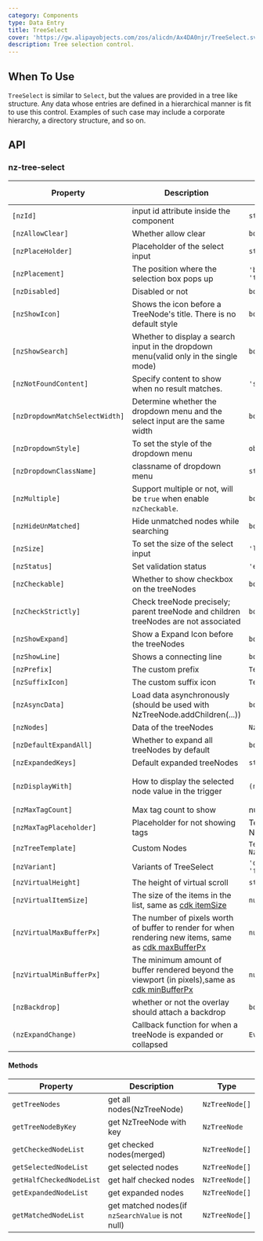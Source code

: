 ```yaml
---
category: Components
type: Data Entry
title: TreeSelect
cover: 'https://gw.alipayobjects.com/zos/alicdn/Ax4DA0njr/TreeSelect.svg'
description: Tree selection control.
---
```


## When To Use

`TreeSelect` is similar to `Select`, but the values are provided in a tree like structure.
Any data whose entries are defined in a hierarchical manner is fit to use this control. Examples of such case may include a corporate hierarchy, a directory structure, and so on.

## API

### nz-tree-select

| Property                       | Description                                                                                                                                           | Type                                                       | Default                            | Global Config |
| ------------------------------ | ----------------------------------------------------------------------------------------------------------------------------------------------------- | ---------------------------------------------------------- | ---------------------------------- | ------------- |
| `[nzId]`                       | input id attribute inside the component                                                                                                               | `string`                                                   | -                                  |
| `[nzAllowClear]`               | Whether allow clear                                                                                                                                   | `boolean`                                                  | `false`                            |
| `[nzPlaceHolder]`              | Placeholder of the select input                                                                                                                       | `string`                                                   | -                                  |
| `[nzPlacement]`                | The position where the selection box pops up                                                                                                          | `'bottomLeft' \| 'bottomRight' \| 'topLeft' \| 'topRight'` | `'bottomLeft'`                     |
| `[nzDisabled]`                 | Disabled or not                                                                                                                                       | `boolean`                                                  | `false`                            |
| `[nzShowIcon]`                 | Shows the icon before a TreeNode's title. There is no default style                                                                                   | `boolean`                                                  | `false`                            |
| `[nzShowSearch]`               | Whether to display a search input in the dropdown menu(valid only in the single mode)                                                                 | `boolean`                                                  | `false`                            | ✅            |
| `[nzNotFoundContent]`          | Specify content to show when no result matches.                                                                                                       | `'string' \| 'TemplateRef<void>'`                          | -                                  |
| `[nzDropdownMatchSelectWidth]` | Determine whether the dropdown menu and the select input are the same width                                                                           | `boolean`                                                  | `true`                             | ✅            |
| `[nzDropdownStyle]`            | To set the style of the dropdown menu                                                                                                                 | `object`                                                   | -                                  |
| `[nzDropdownClassName]`        | classname of dropdown menu                                                                                                                            | `string`                                                   | -                                  |
| `[nzMultiple]`                 | Support multiple or not, will be `true` when enable `nzCheckable`.                                                                                    | `boolean`                                                  | `false`                            |
| `[nzHideUnMatched]`            | Hide unmatched nodes while searching                                                                                                                  | `boolean`                                                  | `false`                            | ✅            |
| `[nzSize]`                     | To set the size of the select input                                                                                                                   | `'large' \| 'small' \| 'default'`                          | `'default'`                        | ✅            |
| `[nzStatus]`                   | Set validation status                                                                                                                                 | `'error' \| 'warning'`                                     | -                                  |               |
| `[nzCheckable]`                | Whether to show checkbox on the treeNodes                                                                                                             | `boolean`                                                  | `false`                            |
| `[nzCheckStrictly]`            | Check treeNode precisely; parent treeNode and children treeNodes are not associated                                                                   | `boolean`                                                  | `false`                            |
| `[nzShowExpand]`               | Show a Expand Icon before the treeNodes                                                                                                               | `boolean`                                                  | `true`                             |               |
| `[nzShowLine]`                 | Shows a connecting line                                                                                                                               | `boolean`                                                  | `false`                            |               |
| `[nzPrefix]`                   | The custom prefix                                                                                                                                     | `TemplateRef<any> \| string`                               | -                                  |               |
| `[nzSuffixIcon]`               | The custom suffix icon                                                                                                                                | `TemplateRef<any> \| string`                               | -                                  |               |
| `[nzAsyncData]`                | Load data asynchronously (should be used with NzTreeNode.addChildren(...))                                                                            | `boolean`                                                  | `false`                            |
| `[nzNodes]`                    | Data of the treeNodes                                                                                                                                 | `NzTreeNodeOptions[]`                                      | `[]`                               |
| `[nzDefaultExpandAll]`         | Whether to expand all treeNodes by default                                                                                                            | `boolean`                                                  | `false`                            |
| `[nzExpandedKeys]`             | Default expanded treeNodes                                                                                                                            | `string[]`                                                 | -                                  |
| `[nzDisplayWith]`              | How to display the selected node value in the trigger                                                                                                 | `(node: NzTreeNode) => string`                             | `(node: NzTreeNode) => node.title` |
| `[nzMaxTagCount]`              | Max tag count to show                                                                                                                                 | number                                                     | -                                  |
| `[nzMaxTagPlaceholder]`        | Placeholder for not showing tags                                                                                                                      | TemplateRef<{ $implicit: NzTreeNode[] }>                   | -                                  |
| `[nzTreeTemplate]`             | Custom Nodes                                                                                                                                          | `TemplateRef<{ $implicit: NzTreeNode }>`                   | -                                  |
| `[nzVariant]`                  | Variants of TreeSelect                                                                                                                                | `'outlined' \| 'borderless' \| 'filled' \| 'underlined'`   | `'outlined'`                       | ✅            |
| `[nzVirtualHeight]`            | The height of virtual scroll                                                                                                                          | `string`                                                   | `-`                                |
| `[nzVirtualItemSize]`          | The size of the items in the list, same as [cdk itemSize](https://material.angular.io/cdk/scrolling/api)                                              | `number`                                                   | `28`                               |
| `[nzVirtualMaxBufferPx]`       | The number of pixels worth of buffer to render for when rendering new items, same as [cdk maxBufferPx](https://material.angular.io/cdk/scrolling/api) | `number`                                                   | `500`                              |
| `[nzVirtualMinBufferPx]`       | The minimum amount of buffer rendered beyond the viewport (in pixels),same as [cdk minBufferPx](https://material.angular.io/cdk/scrolling/api)        | `number`                                                   | `28`                               |
| `[nzBackdrop]`                 | whether or not the overlay should attach a backdrop                                                                                                   | `boolean`                                                  | `false`                            |
| `(nzExpandChange)`             | Callback function for when a treeNode is expanded or collapsed                                                                                        | `EventEmitter<NzFormatEmitEvent>`                          | -                                  |

#### Methods

| Property                 | Description                                       | Type           |
| ------------------------ | ------------------------------------------------- | -------------- |
| `getTreeNodes`           | get all nodes(NzTreeNode)                         | `NzTreeNode[]` |
| `getTreeNodeByKey`       | get NzTreeNode with key                           | `NzTreeNode`   |
| `getCheckedNodeList`     | get checked nodes(merged)                         | `NzTreeNode[]` |
| `getSelectedNodeList`    | get selected nodes                                | `NzTreeNode[]` |
| `getHalfCheckedNodeList` | get half checked nodes                            | `NzTreeNode[]` |
| `getExpandedNodeList`    | get expanded nodes                                | `NzTreeNode[]` |
| `getMatchedNodeList`     | get matched nodes(if `nzSearchValue` is not null) | `NzTreeNode[]` |
